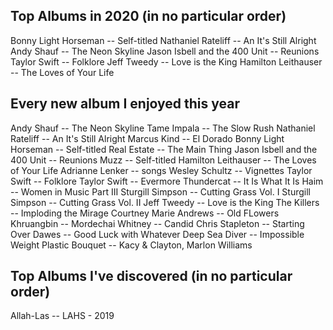 ## Top Albums in 2020 (in no particular order)
Bonny Light Horseman -- Self-titled
Nathaniel Rateliff -- An It's Still Alright
Andy Shauf -- The Neon Skyline
Jason Isbell and the 400 Unit -- Reunions
Taylor Swift -- Folklore
Jeff Tweedy -- Love is the King
Hamilton Leithauser -- The Loves of Your Life

## Every new album I enjoyed this year
Andy Shauf -- The Neon Skyline
Tame Impala -- The Slow Rush
Nathaniel Rateliff -- An It's Still Alright
Marcus Kind -- El Dorado
Bonny Light Horseman -- Self-titled
Real Estate -- The Main Thing
Jason Isbell and the 400 Unit -- Reunions
Muzz -- Self-titled
Hamilton Leithauser -- The Loves of Your Life
Adrianne Lenker -- songs
Wesley Schultz -- Vignettes
Taylor Swift -- Folklore
Taylor Swift -- Evermore
Thundercat -- It Is What It Is
Haim -- Women in Music Part III
Sturgill Simpson -- Cutting Grass Vol. I
Sturgill Simpson -- Cutting Grass Vol. II
Jeff Tweedy -- Love is the King
The Killers -- Imploding the Mirage
Courtney Marie Andrews -- Old FLowers
Khruangbin -- Mordechai
Whitney -- Candid
Chris Stapleton -- Starting Over
Dawes -- Good Luck with Whatever
Deep Sea Diver -- Impossible Weight
Plastic Bouquet -- Kacy & Clayton, Marlon Williams

## Top Albums I've discovered (in no particular order)
Allah-Las -- LAHS - 2019